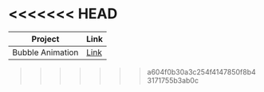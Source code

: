 <<<<<<< HEAD
=======
|         Project         |     Link       |
|----------------------------|---------------------|
| Bubble Animation | [Link](https://bubble-animation-pro.netlify.app) |
>>>>>>> a604f0b30a3c254f4147850f8b43171755b3ab0c
